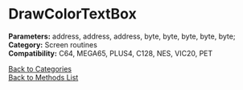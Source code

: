 # DrawColorTextBox

**Parameters:** address, address, address, byte, byte, byte, byte, byte;  
**Category:** Screen routines  
**Compatibility:** C64, MEGA65, PLUS4, C128, NES, VIC20, PET  


[Back to Categories](../categories/screen_routines.md)  
[Back to Methods List](../../SUMMARY.md)
